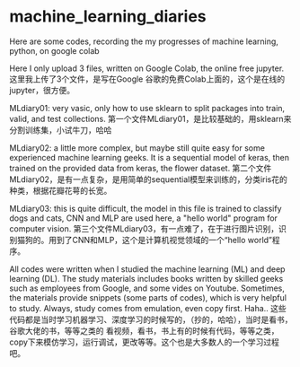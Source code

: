 # machine_learning_diaries
Here are some codes, recording the my progresses of machine learning, python, on google colab

Here I only upload 3 files, written on Google Colab, the online free jupyter.
这里我上传了3个文件，是写在Google 谷歌的免费Colab上面的，这个是在线的jupyter，很方便。

MLdiary01: very vasic, only how to use sklearn to split packages into train, valid, and test collections.
第一个文件MLdiary01，是比较基础的，用sklearn来分割训练集，小试牛刀，哈哈

MLdiary02: a little more complex, but maybe still quite easy for some experienced machine learning geeks.
  It is a sequential model of keras, then trained on the provided data from keras, the flower dataset.
第二个文件MLdiary02，是有一点复杂，是用简单的sequential模型来训练的，分类iris花的种类，根据花瓣花萼的长宽。

MLdiary03: this is quite difficult, the model in this file is trained to classify dogs and cats, 
  CNN and MLP are used here, a "hello world" program for computer vision.
第三个文件MLdiary03，有一点难了，在于进行图片识别，识别猫狗的。用到了CNN和MLP，这个是计算机视觉领域的一个“hello world”程序。

All codes were written when I studied the machine learning (ML) and deep learning (DL).
The study materials includes books written by skilled geeks such as employees from Google, and some vides on Youtube.
Sometimes, the materials provide snippets (some parts of codes), which is very helpful to study.
Always, study comes from emulation, even copy first. Haha..
这些代码都是当时学习机器学习、深度学习的时候写的，（抄的，哈哈），当时是看书，谷歌大佬的书，等等之类的
看视频，看书，书上有的时候有代码，等等之类，copy下来模仿学习，运行调试，更改等等。这个也是大多数人的一个学习过程吧。

